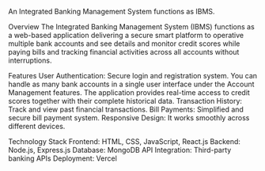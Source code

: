 An Integrated Banking Management System functions as IBMS.

Overview
The Integrated Banking Management System (IBMS) functions as a web-based application delivering a secure smart platform to operative multiple bank accounts and see details and monitor credit scores while paying bills and tracking financial activities across all accounts without interruptions.

Features
User Authentication: Secure login and registration system.
You can handle as many bank accounts in a single user interface under the Account Management features.
The application provides real-time access to credit scores together with their complete historical data.
Transaction History: Track and view past financial transactions.
Bill Payments: Simplified and secure bill payment system.
Responsive Design: It works smoothly across different devices.

Technology Stack
Frontend: HTML, CSS, JavaScript, React.js
Backend: Node.js, Express.js
Database: MongoDB
API Integration: Third-party banking APIs
Deployment: Vercel
